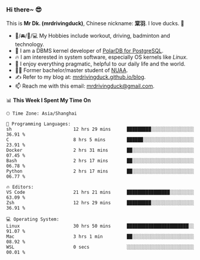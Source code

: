 ### Hi there~ 😎

This is **Mr Dk. (mrdrivingduck)**, Chinese nickname: **棠羽**. I love ducks. 🦆

- 💪/🚘/🏸/💻 My Hobbies include workout, driving, badminton and technology.
- 🍊 I am a DBMS kernel developer of [PolarDB for PostgreSQL](https://github.com/ApsaraDB/PolarDB-for-PostgreSQL).
- 🔥 I am interested in system software, especially OS kernels like *Linux*.
- 🔧 I enjoy everything pragmatic, helpful to our daily life and the world.
- 👨‍🎓 Former bachelor/master student of [NUAA](https://en.wikipedia.org/wiki/Nanjing_University_of_Aeronautics_and_Astronautics).
- ✍ Refer to my blog at: [mrdrivingduck.github.io/blog](https://mrdrivingduck.github.io/blog/).
- 📫 Reach me with this email: [mrdrivingduck@gmail.com](mailto:mrdrivingduck@gmail.com).

<!--START_SECTION:waka-->
📊 **This Week I Spent My Time On** 

```text
🕑︎ Time Zone: Asia/Shanghai

💬 Programming Languages: 
sh                       12 hrs 29 mins      █████████░░░░░░░░░░░░░░░░   36.91 % 
C                        8 hrs 5 mins        ██████░░░░░░░░░░░░░░░░░░░   23.91 % 
Docker                   2 hrs 31 mins       ██░░░░░░░░░░░░░░░░░░░░░░░   07.45 % 
Bash                     2 hrs 17 mins       ██░░░░░░░░░░░░░░░░░░░░░░░   06.78 % 
Python                   2 hrs 17 mins       ██░░░░░░░░░░░░░░░░░░░░░░░   06.77 % 

🔥 Editors: 
VS Code                  21 hrs 21 mins      ████████████████░░░░░░░░░   63.09 % 
Zsh                      12 hrs 29 mins      █████████░░░░░░░░░░░░░░░░   36.91 % 

💻 Operating System: 
Linux                    30 hrs 50 mins      ███████████████████████░░   91.07 % 
Mac                      3 hrs 1 min         ██░░░░░░░░░░░░░░░░░░░░░░░   08.92 % 
WSL                      0 secs              ░░░░░░░░░░░░░░░░░░░░░░░░░   00.01 % 
```


<!--END_SECTION:waka-->

<!-- ![Mr Dk.'s GitHub Stats](https://github-readme-stats.vercel.app/api?username=mrdrivingduck&count_private&show_icons=true&theme=buefy) -->

<!-- ![Most Used Languages](https://github-readme-stats.vercel.app/api/top-langs/?username=mrdrivingduck&exclude_repo=mips32-CPU,snort-tcp-socket&theme=buefy&layout=compact&langs_count=10) -->


<!--
**mrdrivingduck/mrdrivingduck** is a ✨ _special_ ✨ repository because its `README.md` (this file) appears on your GitHub profile.

Here are some ideas to get you started:

- 🔭 I’m currently working on ...
- 🌱 I’m currently learning ...
- 👯 I’m looking to collaborate on ...
- 🤔 I’m looking for help with ...
- 💬 Ask me about ...
- 📫 How to reach me: ...
- 😄 Pronouns: ...
- ⚡ Fun fact: ...
-->
